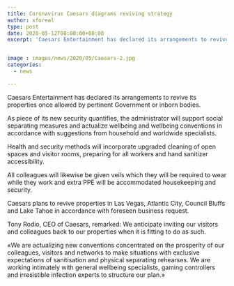 ```yaml
---
title: Coronavirus Caesars diagrams reviving strategy
author: xforeal 
type: post
date: 2020-05-12T00:00:00+00:00
excerpt: 'Caesars Entertainment has declared its arrangements to revive its properties once allowed by relevant Government or inborn bodies '


image : images/news/2020/05/Caesars-2.jpg
categories:
  - news

---
```

Caesars Entertainment has declared its arrangements to revive its properties once allowed by pertinent Government or inborn bodies. 

As piece of its new security quantifies, the administrator will support social separating measures and actualize wellbeing and wellbeing conventions in accordance with suggestions from household and worldwide specialists. 

Health and security methods will incorporate upgraded cleaning of open spaces and visitor rooms, preparing for all workers and hand sanitizer accessibility. 

All colleagues will likewise be given veils which they will be required to wear while they work and extra PPE will be accommodated housekeeping and security. 

Caesars plans to revive properties in Las Vegas, Atlantic City, Council Bluffs and Lake Tahoe in accordance with foreseen business request. 

Tony Rodio, CEO of Caesars, remarked: We anticipate inviting our visitors and colleagues back to our properties when it is fitting to do as such. 

&#171;We are actualizing new conventions concentrated on the prosperity of our colleagues, visitors and networks to make situations with exclusive expectations of sanitisation and physical separating rehearses. We are working intimately with general wellbeing specialists, gaming controllers and irresistible infection experts to structure our plan.&#187;